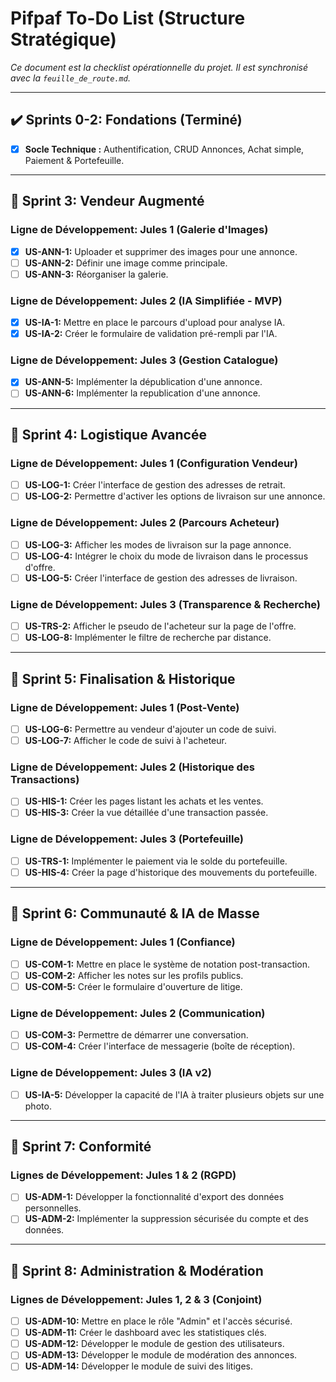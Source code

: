 # Pifpaf To-Do List (Structure Stratégique)

*Ce document est la checklist opérationnelle du projet. Il est synchronisé avec la `feuille_de_route.md`.*

---
## ✔️ Sprints 0-2: Fondations (Terminé)
- [x] **Socle Technique :** Authentification, CRUD Annonces, Achat simple, Paiement & Portefeuille.

---
## 🚀 Sprint 3: Vendeur Augmenté

### Ligne de Développement: Jules 1 (Galerie d'Images)
- [x] **US-ANN-1:** Uploader et supprimer des images pour une annonce.
- [ ] **US-ANN-2:** Définir une image comme principale.
- [ ] **US-ANN-3:** Réorganiser la galerie.

### Ligne de Développement: Jules 2 (IA Simplifiée - MVP)
- [x] **US-IA-1:** Mettre en place le parcours d'upload pour analyse IA.
- [x] **US-IA-2:** Créer le formulaire de validation pré-rempli par l'IA.

### Ligne de Développement: Jules 3 (Gestion Catalogue)
- [x] **US-ANN-5:** Implémenter la dépublication d'une annonce.
- [ ] **US-ANN-6:** Implémenter la republication d'une annonce.

---
## 🚀 Sprint 4: Logistique Avancée

### Ligne de Développement: Jules 1 (Configuration Vendeur)
- [ ] **US-LOG-1:** Créer l'interface de gestion des adresses de retrait.
- [ ] **US-LOG-2:** Permettre d'activer les options de livraison sur une annonce.

### Ligne de Développement: Jules 2 (Parcours Acheteur)
- [ ] **US-LOG-3:** Afficher les modes de livraison sur la page annonce.
- [ ] **US-LOG-4:** Intégrer le choix du mode de livraison dans le processus d'offre.
- [ ] **US-LOG-5:** Créer l'interface de gestion des adresses de livraison.

### Ligne de Développement: Jules 3 (Transparence & Recherche)
- [ ] **US-TRS-2:** Afficher le pseudo de l'acheteur sur la page de l'offre.
- [ ] **US-LOG-8:** Implémenter le filtre de recherche par distance.

---
## 🚀 Sprint 5: Finalisation & Historique

### Ligne de Développement: Jules 1 (Post-Vente)
- [ ] **US-LOG-6:** Permettre au vendeur d'ajouter un code de suivi.
- [ ] **US-LOG-7:** Afficher le code de suivi à l'acheteur.

### Ligne de Développement: Jules 2 (Historique des Transactions)
- [ ] **US-HIS-1:** Créer les pages listant les achats et les ventes.
- [ ] **US-HIS-3:** Créer la vue détaillée d'une transaction passée.

### Ligne de Développement: Jules 3 (Portefeuille)
- [ ] **US-TRS-1:** Implémenter le paiement via le solde du portefeuille.
- [ ] **US-HIS-4:** Créer la page d'historique des mouvements du portefeuille.

---
## 🚀 Sprint 6: Communauté & IA de Masse

### Ligne de Développement: Jules 1 (Confiance)
- [ ] **US-COM-1:** Mettre en place le système de notation post-transaction.
- [ ] **US-COM-2:** Afficher les notes sur les profils publics.
- [ ] **US-COM-5:** Créer le formulaire d'ouverture de litige.

### Ligne de Développement: Jules 2 (Communication)
- [ ] **US-COM-3:** Permettre de démarrer une conversation.
- [ ] **US-COM-4:** Créer l'interface de messagerie (boîte de réception).

### Ligne de Développement: Jules 3 (IA v2)
- [ ] **US-IA-5:** Développer la capacité de l'IA à traiter plusieurs objets sur une photo.

---
## 🚀 Sprint 7: Conformité

### Lignes de Développement: Jules 1 & 2 (RGPD)
- [ ] **US-ADM-1:** Développer la fonctionnalité d'export des données personnelles.
- [ ] **US-ADM-2:** Implémenter la suppression sécurisée du compte et des données.

---
## 🚀 Sprint 8: Administration & Modération

### Lignes de Développement: Jules 1, 2 & 3 (Conjoint)
- [ ] **US-ADM-10:** Mettre en place le rôle "Admin" et l'accès sécurisé.
- [ ] **US-ADM-11:** Créer le dashboard avec les statistiques clés.
- [ ] **US-ADM-12:** Développer le module de gestion des utilisateurs.
- [ ] **US-ADM-13:** Développer le module de modération des annonces.
- [ ] **US-ADM-14:** Développer le module de suivi des litiges.
